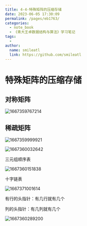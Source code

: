 ```yaml
---
title: 4-4-特殊矩阵的压缩存储
date: 2023-06-05 17:30:09
permalink: /pages/eb1763/
categories:
  - note_book
  - 《青大王卓数据结构与算法》学习笔记
tags:
  - 
author: 
  name: smileatl
  link: https://github.com/smileatl
---
```

# 特殊矩阵的压缩存储

## 对称矩阵

![1667359767214](/assets/1667359767214-1667359767612.png)

## 稀疏矩阵

![1667359999921](/assets/1667359999921-1667360000322.png)

![1667360032642](/assets/1667360032642-1667360032940.png)

三元组顺序表

![1667360151838](/assets/1667360151838-1667360152170.png)



十字链表

![1667371001614](/assets/1667371001614-1667371001970.png)

有行的头指针：有几行就有几个

列的头指针：有几列就有几个

![1667360289200](/assets/1667360289200-1667360289523.png)